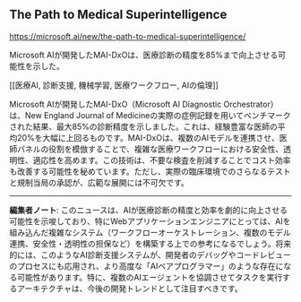 ## The Path to Medical Superintelligence

https://microsoft.ai/new/the-path-to-medical-superintelligence/

Microsoft AIが開発したMAI-DxOは、医療診断の精度を85%まで向上させる可能性を示した。

[[医療AI, 診断支援, 機械学習, 医療ワークフロー, AIの倫理]]

Microsoft AIが開発したMAI-DxO（Microsoft AI Diagnostic Orchestrator）は、New England Journal of Medicineの実際の症例記録を用いてベンチマークされた結果、最大85%の診断精度を示しました。これは、経験豊富な医師の平均20%を大幅に上回るものです。MAI-DxOは、複数のAIモデルを連携させ、医師パネルの役割を模倣することで、複雑な医療ワークフローにおける安全性、透明性、適応性を高めます。この技術は、不要な検査を削減することでコスト効率も改善する可能性を秘めています。ただし、実際の臨床環境でのさらなるテストと規制当局の承認が、広範な展開には不可欠です。

---

**編集者ノート**: このニュースは、AIが医療診断の精度と効率を劇的に向上させる可能性を示唆しており、特にWebアプリケーションエンジニアにとっては、AIを組み込んだ複雑なシステム（ワークフローオーケストレーション、複数のモデル連携、安全性・透明性の担保など）を構築する上での参考になるでしょう。将来的には、このようなAI診断支援システムが、開発者のデバッグやコードレビューのプロセスにも応用され、より高度な「AIペアプログラマー」のような存在になる可能性があります。特に、複数のAIエージェントを協調させてタスクを実行するアーキテクチャは、今後の開発トレンドとして注目すべきです。